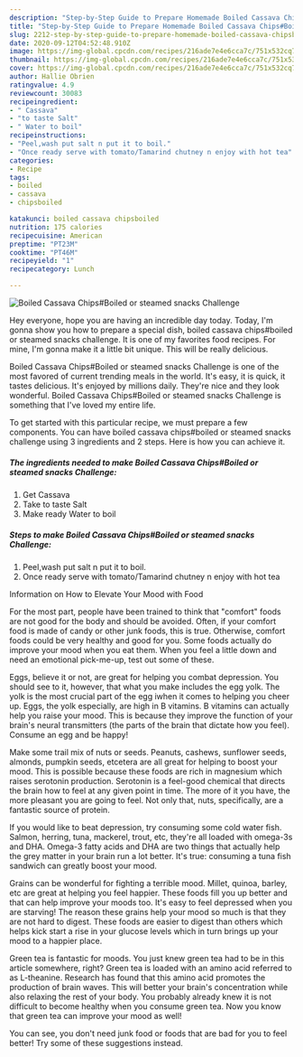 ```yaml
---
description: "Step-by-Step Guide to Prepare Homemade Boiled Cassava Chips#Boiled or steamed snacks Challenge"
title: "Step-by-Step Guide to Prepare Homemade Boiled Cassava Chips#Boiled or steamed snacks Challenge"
slug: 2212-step-by-step-guide-to-prepare-homemade-boiled-cassava-chipsboiled-or-steamed-snacks-challenge
date: 2020-09-12T04:52:48.910Z
image: https://img-global.cpcdn.com/recipes/216ade7e4e6cca7c/751x532cq70/boiled-cassava-chipsboiled-or-steamed-snacks-challenge-recipe-main-photo.jpg
thumbnail: https://img-global.cpcdn.com/recipes/216ade7e4e6cca7c/751x532cq70/boiled-cassava-chipsboiled-or-steamed-snacks-challenge-recipe-main-photo.jpg
cover: https://img-global.cpcdn.com/recipes/216ade7e4e6cca7c/751x532cq70/boiled-cassava-chipsboiled-or-steamed-snacks-challenge-recipe-main-photo.jpg
author: Hallie Obrien
ratingvalue: 4.9
reviewcount: 30083
recipeingredient:
- " Cassava"
- "to taste Salt"
- " Water to boil"
recipeinstructions:
- "Peel,wash put salt n put it to boil."
- "Once ready serve with tomato/Tamarind chutney n enjoy with hot tea"
categories:
- Recipe
tags:
- boiled
- cassava
- chipsboiled

katakunci: boiled cassava chipsboiled 
nutrition: 175 calories
recipecuisine: American
preptime: "PT23M"
cooktime: "PT46M"
recipeyield: "1"
recipecategory: Lunch

---
```



![Boiled Cassava Chips#Boiled or steamed snacks Challenge](https://img-global.cpcdn.com/recipes/216ade7e4e6cca7c/751x532cq70/boiled-cassava-chipsboiled-or-steamed-snacks-challenge-recipe-main-photo.jpg)

Hey everyone, hope you are having an incredible day today. Today, I'm gonna show you how to prepare a special dish, boiled cassava chips#boiled or steamed snacks challenge. It is one of my favorites food recipes. For mine, I'm gonna make it a little bit unique. This will be really delicious.



Boiled Cassava Chips#Boiled or steamed snacks Challenge is one of the most favored of current trending meals in the world. It's easy, it is quick, it tastes delicious. It's enjoyed by millions daily. They're nice and they look wonderful. Boiled Cassava Chips#Boiled or steamed snacks Challenge is something that I've loved my entire life.


To get started with this particular recipe, we must prepare a few components. You can have boiled cassava chips#boiled or steamed snacks challenge using 3 ingredients and 2 steps. Here is how you can achieve it.

<!--inarticleads1-->

##### The ingredients needed to make Boiled Cassava Chips#Boiled or steamed snacks Challenge:

1. Get  Cassava
1. Take to taste Salt
1. Make ready  Water to boil




<!--inarticleads2-->

##### Steps to make Boiled Cassava Chips#Boiled or steamed snacks Challenge:

1. Peel,wash put salt n put it to boil.
1. Once ready serve with tomato/Tamarind chutney n enjoy with hot tea




Information on How to Elevate Your Mood with Food


For the most part, people have been trained to think that "comfort" foods are not good for the body and should be avoided. Often, if your comfort food is made of candy or other junk foods, this is true. Otherwise, comfort foods could be very healthy and good for you. Some foods actually do improve your mood when you eat them. When you feel a little down and need an emotional pick-me-up, test out some of these.

Eggs, believe it or not, are great for helping you combat depression. You should see to it, however, that what you make includes the egg yolk. The yolk is the most crucial part of the egg iwhen it comes to helping you cheer up. Eggs, the yolk especially, are high in B vitamins. B vitamins can actually help you raise your mood. This is because they improve the function of your brain's neural transmitters (the parts of the brain that dictate how you feel). Consume an egg and be happy!

Make some trail mix of nuts or seeds. Peanuts, cashews, sunflower seeds, almonds, pumpkin seeds, etcetera are all great for helping to boost your mood. This is possible because these foods are rich in magnesium which raises serotonin production. Serotonin is a feel-good chemical that directs the brain how to feel at any given point in time. The more of it you have, the more pleasant you are going to feel. Not only that, nuts, specifically, are a fantastic source of protein.

If you would like to beat depression, try consuming some cold water fish. Salmon, herring, tuna, mackerel, trout, etc, they're all loaded with omega-3s and DHA. Omega-3 fatty acids and DHA are two things that actually help the grey matter in your brain run a lot better. It's true: consuming a tuna fish sandwich can greatly boost your mood. 

Grains can be wonderful for fighting a terrible mood. Millet, quinoa, barley, etc are great at helping you feel happier. These foods fill you up better and that can help improve your moods too. It's easy to feel depressed when you are starving! The reason these grains help your mood so much is that they are not hard to digest. These foods are easier to digest than others which helps kick start a rise in your glucose levels which in turn brings up your mood to a happier place.

Green tea is fantastic for moods. You just knew green tea had to be in this article somewhere, right? Green tea is loaded with an amino acid referred to as L-theanine. Research has found that this amino acid promotes the production of brain waves. This will better your brain's concentration while also relaxing the rest of your body. You probably already knew it is not difficult to become healthy when you consume green tea. Now you know that green tea can improve your mood as well!

You can see, you don't need junk food or foods that are bad for you to feel better! Try  some  of  these  suggestions  instead.

